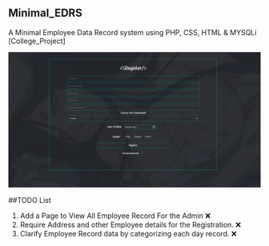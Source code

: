 ## Minimal_EDRS
A Minimal Employee Data Record system using PHP, CSS, HTML &amp; MYSQLi [College_Project]

![preview](https://github.com/Sidmaz666/Minimal_EDRS/blob/main/preview.png?raw=true)

##TODO List
1. Add a Page to View All Employee Record For the Admin ❌
2. Require Address and other Employee details for the Registration. ❌
3. Clarify Employee Record data by categorizing each day record. ❌
